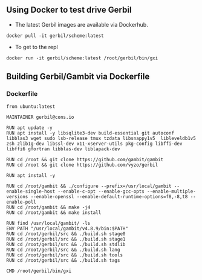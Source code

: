 ## Using Docker to test drive Gerbil
- The latest Gerbil images are available via Dockerhub.

`docker pull -it gerbil/scheme:latest`

- To get to the repl

`docker run -it gerbil/scheme:latest /root/gerbil/bin/gxi`

## Building Gerbil/Gambit via Dockerfile

### Dockerfile

```
from ubuntu:latest

MAINTAINER gerbil@cons.io

RUN apt update -y
RUN apt install -y libsqlite3-dev build-essential git autoconf libblas3 wget sudo lsb-release tmux tzdata libsnappy1v5  libleveldb1v5 zsh zlib1g-dev libssl-dev x11-xserver-utils pkg-config libffi-dev libffi6 gfortran libblas-dev liblapack-dev

RUN cd /root && git clone https://github.com/gambit/gambit
RUN cd /root && git clone https://github.com/vyzo/gerbil

RUN apt install -y

RUN cd /root/gambit && ./configure --prefix=/usr/local/gambit --enable-single-host --enable-c-opt --enable-gcc-opts --enable-multiple-versions --enable-openssl --enable-default-runtime-options=f8,-8,t8 --enable-poll
RUN cd /root/gambit && make -j4
RUN cd /root/gambit && make install

RUN find /usr/local/gambit/ -ls
ENV PATH "/usr/local/gambit/v4.8.9/bin:$PATH"
RUN cd /root/gerbil/src && ./build.sh stage0
RUN cd /root/gerbil/src && ./build.sh stage1
RUN cd /root/gerbil/src && ./build.sh stdlib
RUN cd /root/gerbil/src && ./build.sh lang
RUN cd /root/gerbil/src && ./build.sh tools
RUN cd /root/gerbil/src && ./build.sh tags

CMD /root/gerbil/bin/gxi
```
